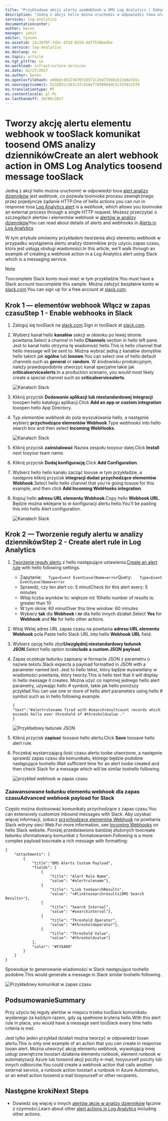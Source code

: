 ```yaml
---
title: "Przykładowe akcji alertu aaaWebhook w OMS Log Analytics | Dokumentacja firmy Microsoft"
description: "Jedną z akcji hello można uruchomić w odpowiedzi tooa alert analizy dzienników jest * webhook *, dzięki czemu można tooinvoke procesu zewnętrznego przez pojedyncze żądanie HTTP. W tym artykule przedstawiono przykład tworzenia akcji elementu webhook w alercie analizy dzienników, przy użyciu zapas czasu."
services: log-analytics
documentationcenter: 
author: bwren
manager: jwhit
editor: tysonn
ms.assetid: 13c39f0f-fd3c-472d-8324-ddf7538be45e
ms.service: log-analytics
ms.devlang: na
ms.topic: article
ms.tgt_pltfrm: na
ms.workload: infrastructure-services
ms.date: 02/27/2017
ms.author: bwren
ms.openlocfilehash: e60bdc4922347073d572c2e4719461b13e8e7d1c
ms.sourcegitcommit: 523283cc1b3c37c428e77850964dc1c33742c5f0
ms.translationtype: MT
ms.contentlocale: pl-PL
ms.lasthandoff: 10/06/2017
---
```

# <a name="create-an-alert-webhook-action-in-oms-log-analytics-toosend-message-tooslack"></a><span data-ttu-id="f10f7-104">Tworzy akcję alertu elementu webhook w tooSlack komunikat toosend OMS analizy dzienników</span><span class="sxs-lookup"><span data-stu-id="f10f7-104">Create an alert webhook action in OMS Log Analytics toosend message tooSlack</span></span>
<span data-ttu-id="f10f7-105">Jedną z akcji hello można uruchomić w odpowiedzi tooa [alert analizy dzienników](log-analytics-alerts.md) jest *webhook*, co pozwala tooinvoke procesu zewnętrznego przez pojedyncze żądanie HTTP.</span><span class="sxs-lookup"><span data-stu-id="f10f7-105">One of hello actions you can run in response tooa [Log Analytics alert](log-analytics-alerts.md) is a *webhook*, which allows you tooinvoke an external process through a single HTTP request.</span></span>  <span data-ttu-id="f10f7-106">Możesz przeczytać o szczegółach alertów i elementów webhook w [alertów w analizy dzienników](log-analytics-alerts.md)</span><span class="sxs-lookup"><span data-stu-id="f10f7-106">You can read about details of alerts and webhooks in [Alerts in Log Analytics](log-analytics-alerts.md)</span></span>

<span data-ttu-id="f10f7-107">W tym artykule omówimy przykładem tworzenia akcji elementu webhook w przypadku wystąpienia alertu analizy dzienników przy użyciu zapas czasu, która jest usługą obsługi wiadomości.</span><span class="sxs-lookup"><span data-stu-id="f10f7-107">In this article, we’ll walk through an example of creating a webhook action in a Log Analytics alert using Slack which is a messaging service.</span></span>

> [!NOTE]
> <span data-ttu-id="f10f7-108">Toocomplete Slack konto musi mieć w tym przykładzie.</span><span class="sxs-lookup"><span data-stu-id="f10f7-108">You must have a Slack account toocomplete this sample.</span></span>  <span data-ttu-id="f10f7-109">Można założyć bezpłatne konto w [slack.com](http://slack.com).</span><span class="sxs-lookup"><span data-stu-id="f10f7-109">You can sign up for a free account at [slack.com](http://slack.com).</span></span>
> 
> 

## <a name="step-1---enable-webhooks-in-slack"></a><span data-ttu-id="f10f7-110">Krok 1 — elementów webhook Włącz w zapas czasu</span><span class="sxs-lookup"><span data-stu-id="f10f7-110">Step 1 - Enable webhooks in Slack</span></span>
1. <span data-ttu-id="f10f7-111">Zaloguj się tooSlack na [slack.com](http://slack.com).</span><span class="sxs-lookup"><span data-stu-id="f10f7-111">Sign in tooSlack at [slack.com](http://slack.com).</span></span>
2. <span data-ttu-id="f10f7-112">Wybierz kanał hello **kanałów** sekcji w okienku po lewej stronie powitania.</span><span class="sxs-lookup"><span data-stu-id="f10f7-112">Select a channel in hello **Channels** section in hello left pane.</span></span>  <span data-ttu-id="f10f7-113">Jest to kanał hello otrzyma tę wiadomość hello.</span><span class="sxs-lookup"><span data-stu-id="f10f7-113">This is hello channel that hello message will be sent to.</span></span>  <span data-ttu-id="f10f7-114">Można wybrać jedną z kanałów domyślne hello takich jak **ogólne** lub **losowe**.</span><span class="sxs-lookup"><span data-stu-id="f10f7-114">You can select one of hello default channels such as **general** or **random**.</span></span>  <span data-ttu-id="f10f7-115">W środowisku produkcyjnym, należy prawdopodobnie utworzyć kanał specjalne takie jak **criticalservicealerts**.</span><span class="sxs-lookup"><span data-stu-id="f10f7-115">In a production scenario, you would most likely create a special channel such as **criticalservicealerts**.</span></span> <br>
   
   ![Kanałach Slack](media/log-analytics-alerts-webhooks/oms-webhooks01.png)
3. <span data-ttu-id="f10f7-117">Kliknij przycisk **Dodawanie aplikacji lub niestandardowej integracji** tooopen hello katalogu aplikacji.</span><span class="sxs-lookup"><span data-stu-id="f10f7-117">Click **Add an app or custom integration** tooopen hello App Directory.</span></span>
4. <span data-ttu-id="f10f7-118">Typ *elementów webhook* do pola wyszukiwania hello, a następnie wybierz **przychodzące elementów Webhook**.</span><span class="sxs-lookup"><span data-stu-id="f10f7-118">Type *webhooks* into hello search box and then select **Incoming WebHooks**.</span></span> <br>
   
   ![Kanałach Slack](media/log-analytics-alerts-webhooks/oms-webhooks02.png)
5. <span data-ttu-id="f10f7-120">Kliknij przycisk **zainstalować** Nazwa zespołu tooyour dalej.</span><span class="sxs-lookup"><span data-stu-id="f10f7-120">Click **Install** next tooyour team name.</span></span>
6. <span data-ttu-id="f10f7-121">Kliknij przycisk **Dodaj konfigurację**.</span><span class="sxs-lookup"><span data-stu-id="f10f7-121">Click **Add Configuration**.</span></span>
7. <span data-ttu-id="f10f7-122">Wybierz hello hello kanału zacząć toouse w tym przykładzie, a następnie kliknij przycisk **integracji dodać przychodzące elementów Webhook**.</span><span class="sxs-lookup"><span data-stu-id="f10f7-122">Select hello hello channel that you're going toouse for this example, and then click **Add Incoming WebHooks integration**.</span></span>  
8. <span data-ttu-id="f10f7-123">Kopiuj hello **adresu URL elementu Webhook**.</span><span class="sxs-lookup"><span data-stu-id="f10f7-123">Copy hello **Webhook URL**.</span></span>  <span data-ttu-id="f10f7-124">Będzie można wklejane to w konfiguracji alertu hello.</span><span class="sxs-lookup"><span data-stu-id="f10f7-124">You'll be pasting this into hello Alert configuration.</span></span> <br>
   
    ![Kanałach Slack](media/log-analytics-alerts-webhooks/oms-webhooks05.png)

## <a name="step-2---create-alert-rule-in-log-analytics"></a><span data-ttu-id="f10f7-126">Krok 2 — Tworzenie reguły alertu w analizy dzienników</span><span class="sxs-lookup"><span data-stu-id="f10f7-126">Step 2 - Create alert rule in Log Analytics</span></span>
1. <span data-ttu-id="f10f7-127">[Tworzenie reguły alertu](log-analytics-alerts.md) z hello następujące ustawienia.</span><span class="sxs-lookup"><span data-stu-id="f10f7-127">[Create an alert rule](log-analytics-alerts.md) with hello following settings.</span></span>
   * <span data-ttu-id="f10f7-128">Zapytanie:```    Type=Event EventLevelName=error ```</span><span class="sxs-lookup"><span data-stu-id="f10f7-128">Query: ```    Type=Event EventLevelName=error ```</span></span>
   * <span data-ttu-id="f10f7-129">Sprawdź, czy ten alert co: 5 minut</span><span class="sxs-lookup"><span data-stu-id="f10f7-129">Check for this alert every: 5 minutes</span></span>
   * <span data-ttu-id="f10f7-130">Witaj liczba wyników to: większe niż 10</span><span class="sxs-lookup"><span data-stu-id="f10f7-130">hello number of results is: greater than 10</span></span>
   * <span data-ttu-id="f10f7-131">W tym oknie: 60 minut</span><span class="sxs-lookup"><span data-stu-id="f10f7-131">Over this time window: 60 minutes</span></span>
   * <span data-ttu-id="f10f7-132">Wybierz **tak** dla **Webhook** i **nr** dla hello innych działań.</span><span class="sxs-lookup"><span data-stu-id="f10f7-132">Select **Yes** for **Webhook** and **No** for hello other actions.</span></span>
2. <span data-ttu-id="f10f7-133">Witaj Wklej adres URL zapas czasu na powitania **adresu URL elementu Webhook** pola.</span><span class="sxs-lookup"><span data-stu-id="f10f7-133">Paste hello Slack URL into hello **Webhook URL** field.</span></span>
3. <span data-ttu-id="f10f7-134">Wybierz opcję hello zbyt**Uwzględnij niestandardowy ładunek JSON**.</span><span class="sxs-lookup"><span data-stu-id="f10f7-134">Select hello option too**include a custom JSON payload**.</span></span>
4. <span data-ttu-id="f10f7-135">Zapas oczekuje ładunku zapisany w formacie JSON z parametru o nazwie *tekstu*.</span><span class="sxs-lookup"><span data-stu-id="f10f7-135">Slack expects a payload formatted in JSON with a parameter named *text*.</span></span>  <span data-ttu-id="f10f7-136">Jest to hello tekst, który będzie wyświetlany w wiadomości powitania, który tworzy.</span><span class="sxs-lookup"><span data-stu-id="f10f7-136">This is hello text that it will display in hello message it creates.</span></span>  <span data-ttu-id="f10f7-137">Można użyć co najmniej jednego hello alert parametry, używając hello  *#*  symboli, takie jak hello poniższy przykład.</span><span class="sxs-lookup"><span data-stu-id="f10f7-137">You can use one or more of hello alert parameters using hello *#* symbol such as in hello following example.</span></span>
   
    ```
    {
    "text":"#alertrulename fired with #searchresultcount records which exceeds hello over threshold of #thresholdvalue ."
    }
    ```
   
    ![Przykładowy ładunek JSON](media/log-analytics-alerts-webhooks/oms-webhooks07.png)
5. <span data-ttu-id="f10f7-139">Kliknij przycisk **zapisać** toosave hello alertu.</span><span class="sxs-lookup"><span data-stu-id="f10f7-139">Click **Save** toosave hello alert rule.</span></span>
6. <span data-ttu-id="f10f7-140">Poczekaj wystarczającą ilość czasu alertu toobe utworzone, a następnie sprawdź zapas czasu dla komunikatu, którego będzie podobne następujące toohello.</span><span class="sxs-lookup"><span data-stu-id="f10f7-140">Wait sufficient time for an alert toobe created and then check Slack for a message which will be similar toohello following.</span></span>
   
   ![przykład webhook w zapas czasu](media/log-analytics-alerts-webhooks/oms-webhooks08.png)

### <a name="advanced-webhook-payload-for-slack"></a><span data-ttu-id="f10f7-142">Zaawansowane ładunku elementu webhook dla zapas czasu</span><span class="sxs-lookup"><span data-stu-id="f10f7-142">Advanced webhook payload for Slack</span></span>
<span data-ttu-id="f10f7-143">Często można dostosować komunikaty przychodzące z zapas czasu.</span><span class="sxs-lookup"><span data-stu-id="f10f7-143">You can extensively customize inbound messages with Slack.</span></span> <span data-ttu-id="f10f7-144">Aby uzyskać więcej informacji, zobacz [przychodzące elementów Webhook](https://api.slack.com/incoming-webhooks) na powitania Slack witryny sieci Web.</span><span class="sxs-lookup"><span data-stu-id="f10f7-144">For more information, see [Incoming Webhooks](https://api.slack.com/incoming-webhooks) on hello Slack website.</span></span> <span data-ttu-id="f10f7-145">Poniżej przedstawiono bardziej złożonych toocreate ładunku sformatowany komunikat z formatowaniem.</span><span class="sxs-lookup"><span data-stu-id="f10f7-145">Following is a more complex payload toocreate a rich message with formatting:</span></span>

    {
        "attachments": [
            {
                "title":"OMS Alerts Custom Payload",
                "fields": [
                    {
                        "title": "Alert Rule Name",
                        "value": "#alertrulename"},
                    {
                        "title": "Link tooSearchResults",
                        "value": "<#linktosearchresults|OMS Search Results>"},
                    {
                        "title": "Search Interval",
                        "value": "#searchinterval"},
                    {
                        "title": "Threshold Operator",
                        "value": "#thresholdoperator"},
                    {
                        "title": "Threshold Value",
                        "value": "#thresholdvalue"}
                ],
                "color": "#F35A00"
            }
        ]
    }


<span data-ttu-id="f10f7-146">Spowoduje to generowanie wiadomości w Slack następujące toohello podobne.</span><span class="sxs-lookup"><span data-stu-id="f10f7-146">This would generate a message in Slack similar toohello following.</span></span>

![Przykładowy komunikat w zapas czasu](media/log-analytics-alerts-webhooks/oms-webhooks09.png)

## <a name="summary"></a><span data-ttu-id="f10f7-148">Podsumowanie</span><span class="sxs-lookup"><span data-stu-id="f10f7-148">Summary</span></span>
<span data-ttu-id="f10f7-149">Przy użyciu tej reguły alertów w miejscu trzeba tooSlack komunikatu wysłanego za każdym razem, gdy są spełnione kryteria hello.</span><span class="sxs-lookup"><span data-stu-id="f10f7-149">With this alert rule in place, you would have a message sent tooSlack every time hello criteria is met.</span></span>  

<span data-ttu-id="f10f7-150">Jest tylko jeden przykład działań można tworzyć w odpowiedzi tooan alertu.</span><span class="sxs-lookup"><span data-stu-id="f10f7-150">This is only one example of an action that you can create in response tooan alert.</span></span>  <span data-ttu-id="f10f7-151">Można utworzyć akcję elementu webhook, wywołującą innej usługi zewnętrzne toostart działania elementu runbook, element runbook w automatyzacji Azure lub toosend akcji poczty e-mail, tooyourself poczty lub innych odbiorców.</span><span class="sxs-lookup"><span data-stu-id="f10f7-151">You could create a webhook action that calls another external service, a runbook action toostart a runbook in Azure Automation, or an email action toosend a mail tooyourself or other recipients.</span></span>   

## <a name="next-steps"></a><span data-ttu-id="f10f7-152">Następne kroki</span><span class="sxs-lookup"><span data-stu-id="f10f7-152">Next Steps</span></span>
* <span data-ttu-id="f10f7-153">Dowiedz się więcej o innych [alertów akcje w analizy dzienników](log-analytics-alerts-actions.md) łącznie z czynności.</span><span class="sxs-lookup"><span data-stu-id="f10f7-153">Learn about other [alert actions in Log Analytics](log-analytics-alerts-actions.md) including other actions.</span></span>



